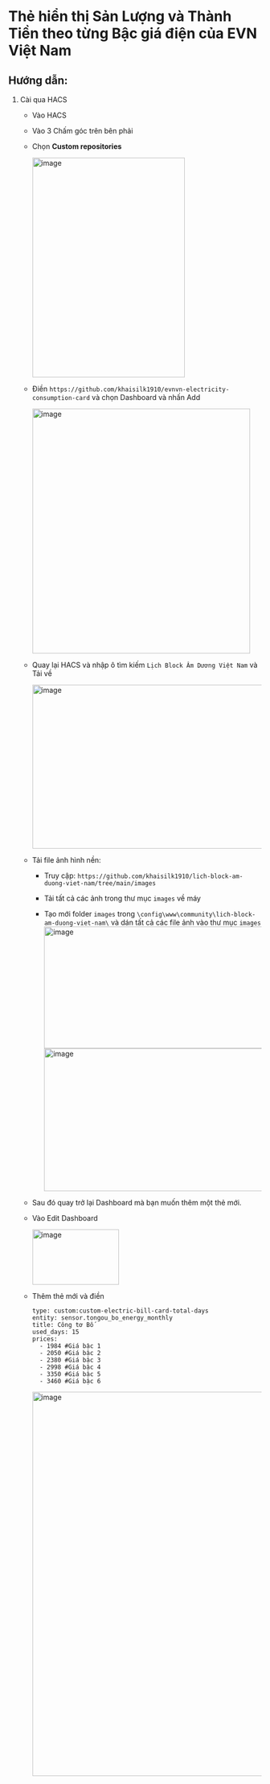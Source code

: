 # Thẻ hiển thị Sản Lượng và Thành Tiền theo từng Bậc giá điện của EVN Việt Nam


## Hướng dẫn:
1. Cài qua HACS
   - Vào HACS
   - Vào 3 Chấm góc trên bên phải
   - Chọn **Custom repositories**
     
     <img width="303" height="437" alt="image" src="https://github.com/user-attachments/assets/71489d94-bc79-4f12-9941-9c1ce56152e8" />

   - Điền ```https://github.com/khaisilk1910/evnvn-electricity-consumption-card``` và chọn Dashboard và nhấn Add
     
     <img width="433" height="487" alt="image" src="https://github.com/user-attachments/assets/755a49cb-58a6-481d-b6ad-650017615e86" />

   - Quay lại HACS và nhập ô tìm kiếm `Lịch Block Âm Dương Việt Nam` và Tải về
     
     <img width="1658" height="326" alt="image" src="https://github.com/user-attachments/assets/70917f4b-5ff1-4bd6-b4f9-6e1e9acd4d86" />
     
   - Tải file ảnh hình nền:
      - Truy cập: `https://github.com/khaisilk1910/lich-block-am-duong-viet-nam/tree/main/images`
        
      - Tải tất cả các ảnh trong thư mục `images` về máy
        
      - Tạo mới folder `images` trong `\config\www\community\lich-block-am-duong-viet-nam\` và dán tất cả các file ảnh vào thư mục `images`
        <img width="1063" height="242" alt="image" src="https://github.com/user-attachments/assets/6546c7f0-b80e-4798-a773-76dfb384d019" />
        <img width="1255" height="284" alt="image" src="https://github.com/user-attachments/assets/1a16e47a-9a9e-408e-b90b-b63ca520500d" />
        
   - Sau đó quay trở lại Dashboard mà bạn muốn thêm một thẻ mới.
     
   - Vào Edit Dashboard
     
     <img width="172" height="110" alt="image" src="https://github.com/user-attachments/assets/2447c0e3-0b85-4351-a8ed-51643e3e766c" />
     
   - Thêm thẻ mới và điền
     ```
     type: custom:custom-electric-bill-card-total-days
     entity: sensor.tongou_bo_energy_monthly
     title: Công tơ Bố
     used_days: 15
     prices:
       - 1984 #Giá bậc 1
       - 2050 #Giá bậc 2
       - 2380 #Giá bậc 3
       - 2998 #Giá bậc 4
       - 3350 #Giá bậc 5
       - 3460 #Giá bậc 6
      ```
     <img width="1025" height="764" alt="image" src="https://github.com/user-attachments/assets/25ff473f-812d-4c6d-94d1-8a3b4f9ed4bc" />
